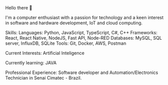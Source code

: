 Hello there 👋

I'm a computer enthusiast with a passion for technology and a keen interest in software and hardware development, IoT and cloud computing.

Skills:
  Languages: Python, JavaScript, TypeScript, C#, C++ 
  Frameworks: React, React Native, NodeJS, Fast API, Node-RED
  Databases: MySQL, SQL server, InfluxDB, SQLite
  Tools: Git, Docker, AWS, Postman

Current Interests: 
  Artificial Inteligence

Currently learning: 
  JAVA

Professional Experience:
  Software developer and Automation/Electronics Technician in Senai Cimatec - Brazil.
  
  <!--
**DavihDeAndrade/DavihDeAndrade** is a ✨ _special_ ✨ repository because its `README.md` (this file) appears on your GitHub profile.

Here are some ideas to get you started:
- 🔭 I’m currently working on ...
- 🌱 I’m currently learning ...
- 👯 I’m looking to collaborate on ...
- 🤔 I’m looking for help with ...
- 💬 Ask me about ...
- 📫 How to reach me: ...
- 😄 Pronouns: ...
- ⚡ Fun fact: ...
-->

